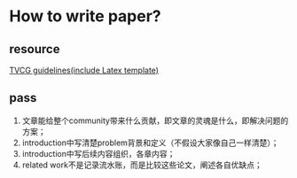 # How to write paper?

## resource

[TVCG guidelines(include Latex template)](https://tc.computer.org/vgtc/publications/journal/)

## pass

1. 文章能给整个community带来什么贡献，即文章的灵魂是什么，即解决问题的方案；
2. introduction中写清楚problem背景和定义（不假设大家像自己一样清楚）；
3. introduction中写后续内容组织，各章内容；
4. related work不是记录流水账，而是比较这些论文，阐述各自优缺点；